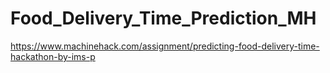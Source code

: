 # Food_Delivery_Time_Prediction_MH

https://www.machinehack.com/assignment/predicting-food-delivery-time-hackathon-by-ims-p
